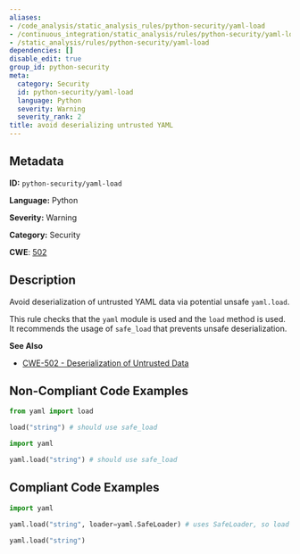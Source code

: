 ```yaml
---
aliases:
- /code_analysis/static_analysis_rules/python-security/yaml-load
- /continuous_integration/static_analysis/rules/python-security/yaml-load
- /static_analysis/rules/python-security/yaml-load
dependencies: []
disable_edit: true
group_id: python-security
meta:
  category: Security
  id: python-security/yaml-load
  language: Python
  severity: Warning
  severity_rank: 2
title: avoid deserializing untrusted YAML
---
```

<!--  SOURCED FROM https://github.com/DataDog/datadog-static-analyzer-rule-docs -->


## Metadata
**ID:** `python-security/yaml-load`

**Language:** Python

**Severity:** Warning

**Category:** Security

**CWE**: [502](https://cwe.mitre.org/data/definitions/502.html)

## Description
Avoid deserialization of untrusted YAML data via potential unsafe `yaml.load`.

This rule checks that the `yaml` module is used and the `load` method is used. It recommends the usage of `safe_load` that prevents unsafe deserialization.

**See Also**

 - [CWE-502 - Deserialization of Untrusted Data](https://cwe.mitre.org/data/definitions/502.html)

## Non-Compliant Code Examples
```python
from yaml import load

load("string") # should use safe_load
```

```python
import yaml

yaml.load("string") # should use safe_load
```

## Compliant Code Examples
```python
import yaml

yaml.load("string", loader=yaml.SafeLoader) # uses SafeLoader, so load is okay
```

```python
yaml.load("string")
```
